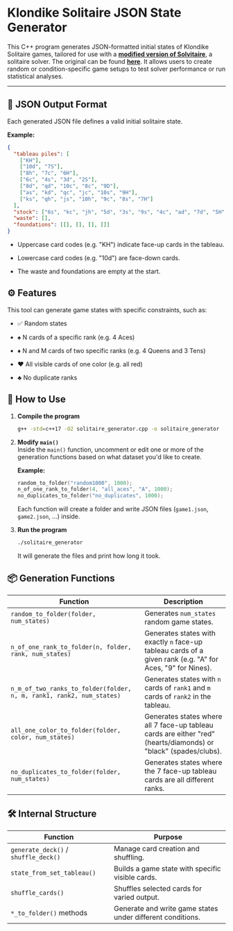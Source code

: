 # Klondike Solitaire JSON State Generator

This C++ program generates JSON-formatted initial states of Klondike Solitaire games, tailored for use with a  **[modified version of Solvitaire](https://github.com/joshstoneback/Modified-Solvitaire)**, a solitaire solver. The original can be found **[here](https://github.com/thecharlieblake/Solvitaire)**. It allows users to create random or condition-specific game setups to test solver performance or run statistical analyses.

---

## 🧩 JSON Output Format

Each generated JSON file defines a valid initial solitaire state. 

**Example:**
```json
{
  "tableau piles": [
    ["KH"],
    ["10d", "7S"],
    ["8h", "7c", "6H"],
    ["6c", "4s", "3d", "2S"],
    ["8d", "qd", "10c", "8c", "9D"],
    ["as", "kd", "qc", "jc", "10s", "9H"],
    ["ks", "qh", "js", "10h", "9c", "8s", "7H"]
  ],
  "stock": ["6s", "kc", "jh", "5d", "3s", "9s", "4c", "ad", "7d", "5H", "2H", "4D", "3H", "2C", "ah", "ac"],
  "waste": [],
  "foundations": [[], [], [], []]
}
```

- Uppercase card codes (e.g. "KH") indicate face-up cards in the tableau.

- Lowercase card codes (e.g. "10d") are face-down cards.

- The waste and foundations are empty at the start.

## ⚙️ Features
This tool can generate game states with specific constraints, such as:

- ✅ Random states

- ♠️ N cards of a specific rank (e.g. 4 Aces)

- ♦️ N and M cards of two specific ranks (e.g. 4 Queens and 3 Tens)

- ♥️ All visible cards of one color (e.g. all red)

- ♣️ No duplicate ranks

## 🚀 How to Use

1. **Compile the program**  
   ```bash
   g++ -std=c++17 -O2 solitaire_generator.cpp -o solitaire_generator
   ```

2. **Modify `main()`**  
   Inside the `main()` function, uncomment or edit one or more of the generation functions based on what dataset you'd like to create.

   **Example:**
   ```cpp
   random_to_folder("random1000", 1000);
   n_of_one_rank_to_folder(4, "all_aces", "A", 1000);
   no_duplicates_to_folder("no_duplicates", 1000);
   ```
   Each function will create a folder and write JSON files (`game1.json`, `game2.json`, ...) inside.

3. **Run the program**  
   ```bash
   ./solitaire_generator
   ```
   It will generate the files and print how long it took.


## 📦 Generation Functions

| Function | Description |
|----------|-------------|
| `random_to_folder(folder, num_states)` | Generates `num_states` random game states. |
| `n_of_one_rank_to_folder(n, folder, rank, num_states)` | Generates states with exactly `n` face-up tableau cards of a given rank (e.g. "A" for Aces, "9" for Nines). |
| `n_m_of_two_ranks_to_folder(folder, n, m, rank1, rank2, num_states)` | Generates states with `n` cards of `rank1` and `m` cards of `rank2` in the tableau. |
| `all_one_color_to_folder(folder, color, num_states)` | Generates states where all 7 face-up tableau cards are either "red" (hearts/diamonds) or "black" (spades/clubs). |
| `no_duplicates_to_folder(folder, num_states)` | Generates states where the 7 face-up tableau cards are all different ranks. |


## 🛠 Internal Structure

| Function | Purpose |
|----------|---------|
| `generate_deck()` / `shuffle_deck()` | Manage card creation and shuffling. |
| `state_from_set_tableau()` | Builds a game state with specific visible cards. |
| `shuffle_cards()` | Shuffles selected cards for varied output. |
| `*_to_folder()` methods | Generate and write game states under different conditions. |

